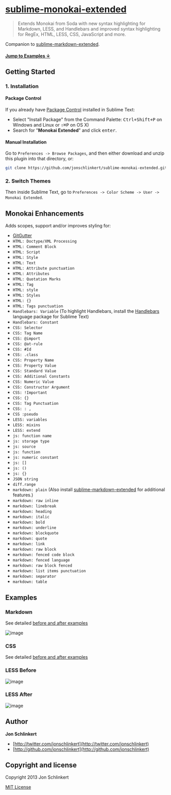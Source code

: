 # [sublime-monokai-extended](https://github.com/jonschlinkert/sublime-monokai-extended)

> Extends Monokai from Soda with new syntax highlighting for Markdown, LESS, and Handlebars and improved syntax highlighting for RegEx, HTML, LESS, CSS, JavaScript and more.

Companion to [sublime-markdown-extended](https://github.com/jonschlinkert/sublime-markdown-extended).

#### [Jump to Examples ↓](#examples)

## Getting Started

### 1. Installation

#### Package Control

If you already have [Package Control](http://wbond.net/sublime_packages/package_control/) installed in Sublime Text:

* Select "Install Package" from the Command Palette: <kbd>Ctrl+Shift+P</kbd> on Windows and Linux or <kbd>⇧⌘P</kbd> on OS X)
* Search for "**Monokai Extended**" and click <kbd>enter</kbd>.

#### Manual Installation

Go to `Preferences -> Browse Packages`, and then either download and unzip this plugin into that directory, or:

``` bash
git clone https://github.com/jonschlinkert/sublime-monokai-extended.git "sublime-monokai-extended"
```

### 2. Switch Themes

Then inside Sublime Text, go to `Preferences -> Color Scheme -> User -> Monokai Extended`.


## Monokai Enhancements

Adds scopes, support and/or improves styling for:

* [GitGutter](https://github.com/jisaacks/GitGutter)
* `HTML: Doctype/XML Processing`
* `HTML: Comment Block`
* `HTML: Script`
* `HTML: Style`
* `HTML: Text`
* `HTML: Attribute punctuation`
* `HTML: Attributes`
* `HTML: Quotation Marks`
* `HTML: Tag`
* `HTML: style`
* `HTML: Styles`
* `HTML: {}`
* `HTML: Tags punctuation`
* `Handlebars: Variable` (To highlight Handlebars, install the [Handlebars](https://github.com/daaain/Handlebars) language package for Sublime Text)
* `Handlebars: Constant`
* `CSS: Selector`
* `CSS: Tag Name`
* `CSS: @import`
* `CSS: @at-rule`
* `CSS: #Id`
* `CSS: .class`
* `CSS: Property Name`
* `CSS: Property Value`
* `CSS: Standard Value`
* `CSS: Additional Constants`
* `CSS: Numeric Value`
* `CSS: Constructor Argument`
* `CSS: !Important`
* `CSS: {}`
* `CSS: Tag Punctuation`
* `CSS: : ,`
* `CSS :pseudo`
* `LESS: variables`
* `LESS: mixins`
* `LESS: extend`
* `js: function name`
* `js: storage type`
* `js: source`
* `js: function`
* `js: numeric constant`
* `js: []`
* `js: ()`
* `js: {}`
* `JSON string`
* `diff.range`
* `markdown: plain` (Also install [sublime-markdown-extended](https://github.com/jonschlinkert/sublime-markdown-extended) for additional features.)
* `markdown: raw inline`
* `markdown: linebreak`
* `markdown: heading`
* `markdown: italic`
* `markdown: bold`
* `markdown: underline`
* `markdown: blockquote`
* `markdown: quote`
* `markdown: link`
* `markdown: raw block`
* `markdown: fenced code block`
* `markdown: fenced language`
* `markdown: raw block fenced`
* `markdown: list items punctuation`
* `markdown: separator`
* `markdown: table`


## Examples

### Markdown

See detailed [before and after examples](https://github.com/jonschlinkert/sublime-monokai-extended/issues/4)

![image](https://f.cloud.github.com/assets/383994/726833/0fde0d16-e138-11e2-8e3d-8dbfc91224e7.png)


### CSS

See detailed [before and after examples](https://github.com/jonschlinkert/sublime-monokai-extended/issues/5)

### LESS Before

![image](https://f.cloud.github.com/assets/383994/780868/7adf8f1a-ea0f-11e2-84c5-38792a146b31.png)

### LESS After

![image](https://f.cloud.github.com/assets/383994/780859/5ef41b40-ea0f-11e2-87d5-1f2f6928017e.png)


## Author

**Jon Schlinkert**

+ [http://twitter.com/jonschlinkert](http://twitter.com/jonschlinkert)
+ [http://github.com/jonschlinkert](http://github.com/jonschlinkert)


## Copyright and license
Copyright 2013 Jon Schlinkert

[MIT License](LICENSE-MIT)

[yfm]: http://assemble.io/docs/YAML-front-matter.html "YAML Front Matter"
[gfm]: https://help.github.com/articles/github-flavored-markdown#syntax-highlighting "GitHub Flavored Markdown"